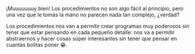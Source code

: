 ¡Muuuuuuuy bien! Los procedimientos no son algo fácil al principio, pero una vez que le tomás la mano no parecen nada tan complejo, ¿verdad? 

Los procedimientos nos van a permitir crear programas muy poderosos sin tener que estar pensando en cada pequeño detalle: nos va a permitir abstraernos y hacer cosas súper interesantes sin tener que pensar en cuantas bolitas poner :grin:. 